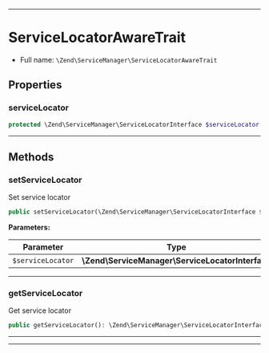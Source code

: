 ***

# ServiceLocatorAwareTrait

* Full name: `\Zend\ServiceManager\ServiceLocatorAwareTrait`

## Properties

### serviceLocator

```php
protected \Zend\ServiceManager\ServiceLocatorInterface $serviceLocator
```

***

## Methods

### setServiceLocator

Set service locator

```php
public setServiceLocator(\Zend\ServiceManager\ServiceLocatorInterface $serviceLocator): mixed
```

**Parameters:**

| Parameter | Type | Description |
|-----------|------|-------------|
| `$serviceLocator` | **\Zend\ServiceManager\ServiceLocatorInterface** |  |

***

### getServiceLocator

Get service locator

```php
public getServiceLocator(): \Zend\ServiceManager\ServiceLocatorInterface
```

***

***


